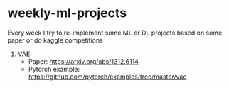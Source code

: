 # weekly-ml-projects
Every week I try to re-implement some ML or DL projects based on some paper or do kaggle competitions

1. VAE: 
	- Paper: https://arxiv.org/abs/1312.6114
	- Pytorch example: https://github.com/pytorch/examples/tree/master/vae

